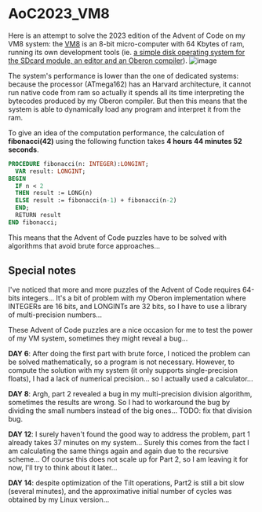# AoC2023_VM8

Here is an attempt to solve the 2023 edition of the Advent of Code on my VM8 system:
the [VM8](https://github.com/Oric4ever/V-M8) is an 8-bit micro-computer with 64 Kbytes of ram, running its own development tools (ie. [a simple disk operating system for the SDcard module, an editor and an Oberon compiler](https://github.com/Oric4ever/VM8-Oberon-System)).
![image](https://github.com/Oric4ever/AoC2023_VM8/assets/42356653/4407e4ff-04f2-4330-8ece-fe08f1ee8f06)


The system's performance is lower than the one of dedicated systems: because the processor (ATmega162) has an Harvard architecture, it cannot run native code from ram so actually it spends all its time interpreting the bytecodes produced by my Oberon compiler.
But then this means that the system is able to dynamically load any program and interpret it from the ram.

To give an idea of the computation performance, the calculation of **fibonacci(42)** using the following function takes **4 hours 44 minutes 52 seconds**.

```pascal
PROCEDURE fibonacci(n: INTEGER):LONGINT;
  VAR result: LONGINT;
BEGIN
  IF n < 2
  THEN result := LONG(n)
  ELSE result := fibonacci(n-1) + fibonacci(n-2)
  END;
  RETURN result
END fibonacci;
```

This means that the Advent of Code puzzles have to be solved with algorithms that avoid brute force approaches...


## Special notes

I've noticed that more and more puzzles of the Advent of Code requires 64-bits integers... It's a bit of problem with my Oberon implementation where INTEGERs are 16 bits, and LONGINTs are 32 bits, so I have to use a library of multi-precision numbers...

These Advent of Code puzzles are a nice occasion for me to test the power of my VM system, sometimes they might reveal a bug...

**DAY 6**: After doing the first part with brute force, I noticed the problem can be solved mathematically, so a program is not necessary. However, to compute the solution with my system (it only supports single-precision floats), I had a lack of numerical precision... so I actually used a calculator...

**DAY 8**: Argh, part 2 revealed a bug in my multi-precision division algorithm, sometimes the results are wrong. So I had to workaround the bug by dividing the small numbers instead of the big ones... TODO: fix that division bug.

**DAY 12**: I surely haven't found the good way to address the problem, part 1 already takes 37 minutes on my system... Surely this comes from the fact I am calculating the same things again and again due to the recursive scheme... Of course this does not scale up for Part 2, so I am leaving it for now, I'll try to think about it later...

**DAY 14**: despite optimization of the Tilt operations, Part2 is still a bit slow (several minutes), and the approximative initial number of cycles was obtained by my Linux version...
